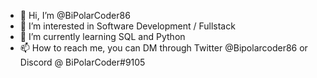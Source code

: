 - 👋 Hi, I’m @BiPolarCoder86
- 👀 I’m interested in Software Development / Fullstack
- 🌱 I’m currently learning SQL and Python
- 📫 How to reach me, you can DM through Twitter @Bipolarcoder86 or Discord @ BiPolarCoder#9105

<!---
BiPolarCoder86/BiPolarCoder86 is a ✨ special ✨ repository because its `README.md` (this file) appears on your GitHub profile.
You can click the Preview link to take a look at your changes.
--->
